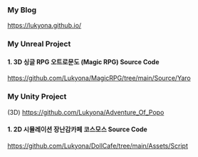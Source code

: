 

### My Blog
https://lukyona.github.io/



### My Unreal Project 
#### 1. 3D 싱글 RPG 오트로문도 (Magic RPG) Source Code
https://github.com/Lukyona/MagicRPG/tree/main/Source/Yaro

### My Unity Project 
(3D)
https://github.com/Lukyona/Adventure_Of_Popo

#### 1. 2D 시뮬레이션 장난감카페 코스모스 Source Code
https://github.com/Lukyona/DollCafe/tree/main/Assets/Script





<!--
**Lukyona/Lukyona** is a ✨ _special_ ✨ repository because its `README.md` (this file) appears on your GitHub profile.

Here are some ideas to get you started:

- 🔭 I’m currently working on ...
- 🌱 I’m currently learning ...
- 👯 I’m looking to collaborate on ...
- 🤔 I’m looking for help with ...
- 💬 Ask me about ...
- 📫 How to reach me: ...
- 😄 Pronouns: ...
- ⚡ Fun fact: ...
-->

